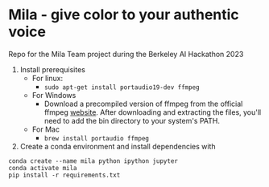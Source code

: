 # Mila - give color to your authentic voice
Repo for the Mila Team project during the Berkeley AI Hackathon 2023

1. Install prerequisites
	-  For linux:
		- `sudo apt-get install portaudio19-dev ffmpeg`
	-  For Windows
		- Download a precompiled version of ffmpeg from the official ffmpeg [website](https://ffmpeg.org/download.html#build-windows). After downloading and extracting the files, you'll need to add the bin directory to your system's PATH.
	- For Mac
		- ```brew install portaudio ffmpeg```
2. Create a conda environment and install dependencies with
```
conda create --name mila python ipython jupyter
conda activate mila
pip install -r requirements.txt
```
